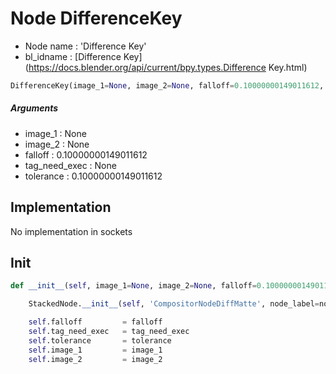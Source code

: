 # Node DifferenceKey

- Node name : 'Difference Key'
- bl_idname : [Difference Key](https://docs.blender.org/api/current/bpy.types.Difference Key.html)


``` python
DifferenceKey(image_1=None, image_2=None, falloff=0.10000000149011612, tag_need_exec=None, tolerance=0.10000000149011612, node_label=None, node_color=None)
```
##### Arguments

- image_1 : None
- image_2 : None
- falloff : 0.10000000149011612
- tag_need_exec : None
- tolerance : 0.10000000149011612

## Implementation

No implementation in sockets

## Init

``` python
def __init__(self, image_1=None, image_2=None, falloff=0.10000000149011612, tag_need_exec=None, tolerance=0.10000000149011612, node_label=None, node_color=None):

    StackedNode.__init__(self, 'CompositorNodeDiffMatte', node_label=node_label, node_color=node_color)

    self.falloff         = falloff
    self.tag_need_exec   = tag_need_exec
    self.tolerance       = tolerance
    self.image_1         = image_1
    self.image_2         = image_2
```
